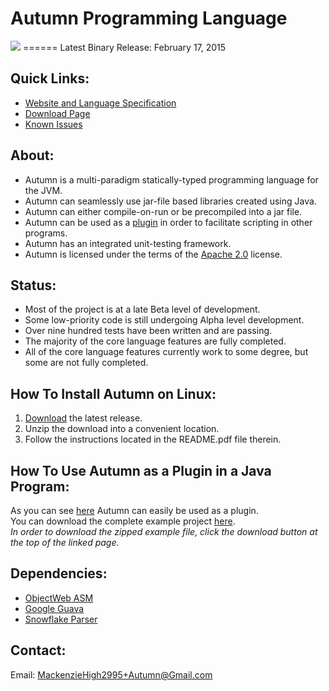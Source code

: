 Autumn Programming Language
======
<img src="https://travis-ci.org/Mackenzie-High/autumn.svg">
======
Latest Binary Release: February 17, 2015

Quick Links:
------------
+ [Website and Language Specification](http://mackenzie-high.github.io/autumn/)
+ [Download Page](http://mackenzie-high.github.io/autumn/TextPage.html?page=Downloads)
+ [Known Issues](http://www.mackenziehigh.me/autumn/TextPage.html?page=Known%20Bugs)

About:
------
+ Autumn is a multi-paradigm statically-typed programming language for the JVM.
+ Autumn can seamlessly use jar-file based libraries created using Java.
+ Autumn can either compile-on-run or be precompiled into a jar file. 
+ Autumn can be used as a [plugin](https://github.com/Mackenzie-High/autumn/blob/gh-pages/other/How-To-Use-Autumn-As-A-Plugin/src/example/Main.java) in order to facilitate scripting in other programs.
+ Autumn has an integrated unit-testing framework. 
+ Autumn is licensed under the terms of the [Apache 2.0](http://www.apache.org/licenses/LICENSE-2.0) license. 

Status:
------
+ Most of the project is at a late Beta level of development.
+ Some low-priority code is still undergoing Alpha level development. 
+ Over nine hundred tests have been written and are passing. 
+ The majority of the core language features are fully completed.
+ All of the core language features currently work to some degree, but some are not fully completed. 

How To Install Autumn on Linux:
------------------------
1. [Download](http://mackenzie-high.github.io/autumn/TextPage.html?page=Downloads) the latest release. 
2. Unzip the download into a convenient location.  
3. Follow the instructions located in the README.pdf file therein. 

How To Use Autumn as a Plugin in a Java Program: 
----------------------------------------------
As you can see [here](https://github.com/Mackenzie-High/autumn/blob/gh-pages/other/How-To-Use-Autumn-As-A-Plugin/src/example/Main.java) Autumn can easily be used as a plugin.  
You can download the complete example project [here](https://drive.google.com/open?id=0B2am-qoFTOsTbmRWZHl6N3R4akE&authuser=0).  
*In order to download the zipped example file, click the download button at the top of the linked page.*  

Dependencies:
-------------
+ [ObjectWeb ASM](http://asm.ow2.org/)
+ [Google Guava](https://github.com/google/guava)
+ [Snowflake Parser](http://www.mackenziehigh.me/snowflake/)

Contact:
-------------
Email: MackenzieHigh2995+Autumn@Gmail.com


